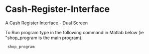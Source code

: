 # Cash-Register-Interface
A Cash Register Interface - Dual Screen


To Run program type in the following command in Matlab below (ie "shop_program is the main program).

     shop_program
